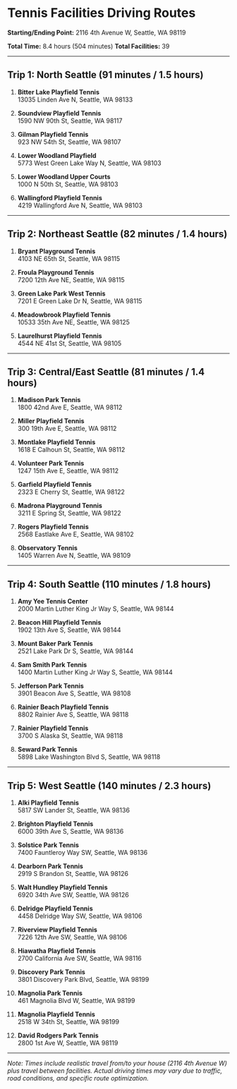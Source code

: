 # Tennis Facilities Driving Routes

**Starting/Ending Point:** 2116 4th Avenue W, Seattle, WA 98119

**Total Time:** 8.4 hours (504 minutes)
**Total Facilities:** 39

---

## Trip 1: North Seattle (91 minutes / 1.5 hours)

1. **Bitter Lake Playfield Tennis**  
   13035 Linden Ave N, Seattle, WA 98133

2. **Soundview Playfield Tennis**  
   1590 NW 90th St, Seattle, WA 98117

3. **Gilman Playfield Tennis**  
   923 NW 54th St, Seattle, WA 98107

4. **Lower Woodland Playfield**  
   5773 West Green Lake Way N, Seattle, WA 98103

5. **Lower Woodland Upper Courts**  
   1000 N 50th St, Seattle, WA 98103

6. **Wallingford Playfield Tennis**  
   4219 Wallingford Ave N, Seattle, WA 98103

---

## Trip 2: Northeast Seattle (82 minutes / 1.4 hours)

1. **Bryant Playground Tennis**  
   4103 NE 65th St, Seattle, WA 98115

2. **Froula Playground Tennis**  
   7200 12th Ave NE, Seattle, WA 98115

3. **Green Lake Park West Tennis**  
   7201 E Green Lake Dr N, Seattle, WA 98115

4. **Meadowbrook Playfield Tennis**  
   10533 35th Ave NE, Seattle, WA 98125

5. **Laurelhurst Playfield Tennis**  
   4544 NE 41st St, Seattle, WA 98105

---

## Trip 3: Central/East Seattle (81 minutes / 1.4 hours)

1. **Madison Park Tennis**  
   1800 42nd Ave E, Seattle, WA 98112

2. **Miller Playfield Tennis**  
   300 19th Ave E, Seattle, WA 98112

3. **Montlake Playfield Tennis**  
   1618 E Calhoun St, Seattle, WA 98112

4. **Volunteer Park Tennis**  
   1247 15th Ave E, Seattle, WA 98112

5. **Garfield Playfield Tennis**  
   2323 E Cherry St, Seattle, WA 98122

6. **Madrona Playground Tennis**  
   3211 E Spring St, Seattle, WA 98122

7. **Rogers Playfield Tennis**  
   2568 Eastlake Ave E, Seattle, WA 98102

8. **Observatory Tennis**  
   1405 Warren Ave N, Seattle, WA 98109

---

## Trip 4: South Seattle (110 minutes / 1.8 hours)

1. **Amy Yee Tennis Center**  
   2000 Martin Luther King Jr Way S, Seattle, WA 98144

2. **Beacon Hill Playfield Tennis**  
   1902 13th Ave S, Seattle, WA 98144

3. **Mount Baker Park Tennis**  
   2521 Lake Park Dr S, Seattle, WA 98144

4. **Sam Smith Park Tennis**  
   1400 Martin Luther King Jr Way S, Seattle, WA 98144

5. **Jefferson Park Tennis**  
   3901 Beacon Ave S, Seattle, WA 98108

6. **Rainier Beach Playfield Tennis**  
   8802 Rainier Ave S, Seattle, WA 98118

7. **Rainier Playfield Tennis**  
   3700 S Alaska St, Seattle, WA 98118

8. **Seward Park Tennis**  
   5898 Lake Washington Blvd S, Seattle, WA 98118

---

## Trip 5: West Seattle (140 minutes / 2.3 hours)

1. **Alki Playfield Tennis**  
   5817 SW Lander St, Seattle, WA 98136

2. **Brighton Playfield Tennis**  
   6000 39th Ave S, Seattle, WA 98136

3. **Solstice Park Tennis**  
   7400 Fauntleroy Way SW, Seattle, WA 98136

4. **Dearborn Park Tennis**  
   2919 S Brandon St, Seattle, WA 98126

5. **Walt Hundley Playfield Tennis**  
   6920 34th Ave SW, Seattle, WA 98126

6. **Delridge Playfield Tennis**  
   4458 Delridge Way SW, Seattle, WA 98106

7. **Riverview Playfield Tennis**  
   7226 12th Ave SW, Seattle, WA 98106

8. **Hiawatha Playfield Tennis**  
   2700 California Ave SW, Seattle, WA 98116

9. **Discovery Park Tennis**  
   3801 Discovery Park Blvd, Seattle, WA 98199

10. **Magnolia Park Tennis**  
    461 Magnolia Blvd W, Seattle, WA 98199

11. **Magnolia Playfield Tennis**  
    2518 W 34th St, Seattle, WA 98199

12. **David Rodgers Park Tennis**  
    2800 1st Ave W, Seattle, WA 98119

---

*Note: Times include realistic travel from/to your house (2116 4th Avenue W) plus travel between facilities. Actual driving times may vary due to traffic, road conditions, and specific route optimization.*